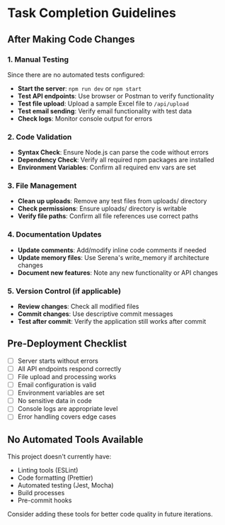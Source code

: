 # Task Completion Guidelines

## After Making Code Changes

### 1. Manual Testing
Since there are no automated tests configured:
- **Start the server**: `npm run dev` or `npm start`
- **Test API endpoints**: Use browser or Postman to verify functionality
- **Test file upload**: Upload a sample Excel file to `/api/upload`
- **Test email sending**: Verify email functionality with test data
- **Check logs**: Monitor console output for errors

### 2. Code Validation
- **Syntax Check**: Ensure Node.js can parse the code without errors
- **Dependency Check**: Verify all required npm packages are installed
- **Environment Variables**: Confirm all required env vars are set

### 3. File Management
- **Clean up uploads**: Remove any test files from uploads/ directory
- **Check permissions**: Ensure uploads/ directory is writable
- **Verify file paths**: Confirm all file references use correct paths

### 4. Documentation Updates
- **Update comments**: Add/modify inline code comments if needed
- **Update memory files**: Use Serena's write_memory if architecture changes
- **Document new features**: Note any new functionality or API changes

### 5. Version Control (if applicable)
- **Review changes**: Check all modified files
- **Commit changes**: Use descriptive commit messages
- **Test after commit**: Verify the application still works after commit

## Pre-Deployment Checklist
- [ ] Server starts without errors
- [ ] All API endpoints respond correctly
- [ ] File upload and processing works
- [ ] Email configuration is valid
- [ ] Environment variables are set
- [ ] No sensitive data in code
- [ ] Console logs are appropriate level
- [ ] Error handling covers edge cases

## No Automated Tools Available
This project doesn't currently have:
- Linting tools (ESLint)
- Code formatting (Prettier)
- Automated testing (Jest, Mocha)
- Build processes
- Pre-commit hooks

Consider adding these tools for better code quality in future iterations.